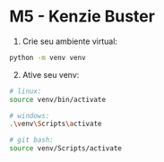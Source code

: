 # M5 - Kenzie Buster

1. Crie seu ambiente virtual:

```bash
python -m venv venv
```

2. Ative seu venv:

```bash
# linux:
source venv/bin/activate

# windows:
.\venv\Scripts\activate

# git bash:
source venv/Scripts/activate
```
